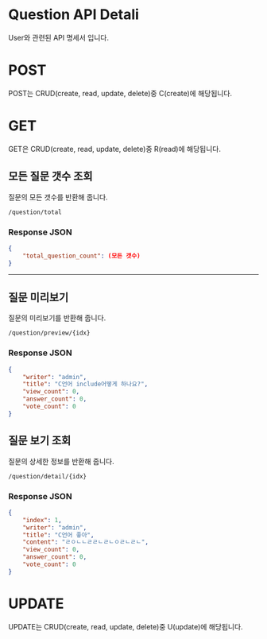 #  Question API Detali
User와 관련된 API 명세서 입니다.

# POST
POST는 CRUD(create, read, update, delete)중 C(create)에 해당됩니다.

# GET
GET은 CRUD(create, read, update, delete)중 R(read)에 해당됩니다.

## 모든 질문 갯수 조회
질문의 모든 갯수를 반환해 줍니다. 
```url
/question/total
```

### Response JSON
```json
{
    "total_question_count": (모든 갯수)
}
```

---

## 질문 미리보기
질문의 미리보기를 반환해 줍니다.
```url
/question/preview/{idx}
```

### Response JSON 
```json
{
    "writer": "admin",
    "title": "C언어 include어떻게 하나요?",
    "view_count": 0,
    "answer_count": 0,
    "vote_count": 0
}
```

## 질문 보기 조회
질문의 상세한 정보를 반환해 줍니다.
```url
/question/detail/{idx}
```

### Response JSON

```json
{
    "index": 1,
    "writer": "admin",
    "title": "C언어 좋아",
    "content": "ㄹㅇㄴㄴㄹㄹㄴㄹㄴㅇㄹㄴㄹㄴ",
    "view_count": 0,
    "answer_count": 0,
    "vote_count": 0
}
```


# UPDATE
UPDATE는 CRUD(create, read, update, delete)중 U(update)에 해당됩니다.